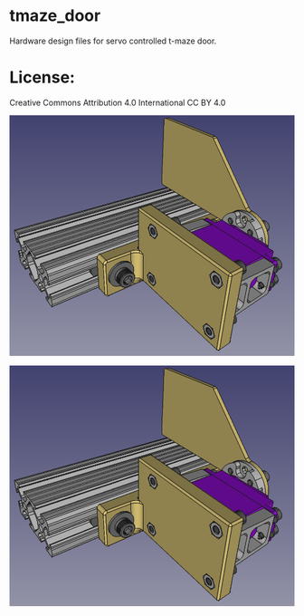 # tmaze_door 
Hardware design files for servo controlled t-maze door. 

# License: 
Creative Commons Attribution 4.0 International CC BY 4.0

![screenshot1](images/screenshot1.png)

![screenshot2](images/screenshot1.png)

